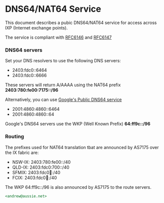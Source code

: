 # DNS64/NAT64 Service

This document describes a pubic DNS64/NAT64 service for access across IXP (Internet exchange points).

The service is compliant with [RFC6146](https://tools.ietf.org/html/rfc6146) and [RFC6147](https://tools.ietf.org/html/rfc6147)

### DNS64 servers

Set your DNS resolvers to use the following DNS servers:
- 2403:fdc0::6464
- 2403:fdc0::6666

These servers will return A/AAAA using the NAT64 prefix **2403:780:fe00:7175::/96**

Alternatively, you can use [Google's Public DNS64 service](https://developers.google.com/speed/public-dns/docs/dns64)
- 2001:4860:4860::6464
- 2001:4860:4860::64

Google's DNS64 servers use the WKP (Well Known Prefix) **64:ff9c::/96**

### Routing

The prefixes used for NAT64 translation tbat are announced by AS7175 over the IX fabric are:
- NSW-IX: 2403:780:fe00::/40
- QLD-IX: 2403:fdc0:700::/40
- SFMIX: 2403:fdc0:100::/40
- FCIX: 2403:fdc0:100::/40

The WKP 64:ff9c::/96 is also announced by AS7175 to the route servers.



```markdown
<andrew@aussie.net>
```


